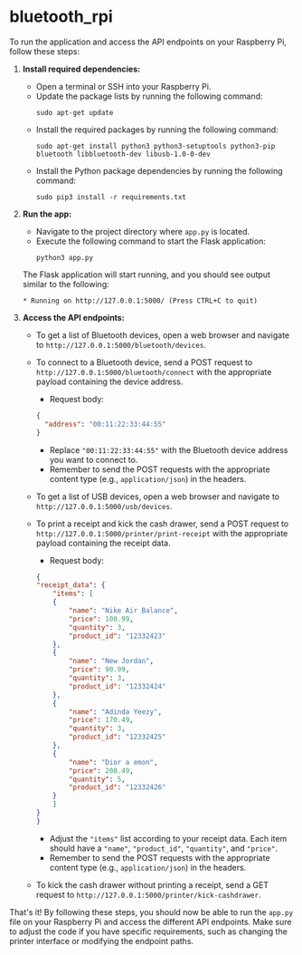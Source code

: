 # bluetooth_rpi
To run the application and access the API endpoints on your Raspberry Pi, follow these steps:

1. **Install required dependencies:**
   - Open a terminal or SSH into your Raspberry Pi.
   - Update the package lists by running the following command:
     ```
     sudo apt-get update
     ```
   - Install the required packages by running the following command:
     ```
     sudo apt-get install python3 python3-setuptools python3-pip bluetooth libbluetooth-dev libusb-1.0-0-dev
     ```
   - Install the Python package dependencies by running the following command:
     ```
     sudo pip3 install -r requirements.txt
     ```

2. **Run the app:**
   - Navigate to the project directory where `app.py` is located.
   - Execute the following command to start the Flask application:
     ```
     python3 app.py
     ```
   
   The Flask application will start running, and you should see output similar to the following:
   ```
   * Running on http://127.0.0.1:5000/ (Press CTRL+C to quit)
   ```

3. **Access the API endpoints:**
   - To get a list of Bluetooth devices, open a web browser and navigate to `http://127.0.0.1:5000/bluetooth/devices`.
   - To connect to a Bluetooth device, send a POST request to `http://127.0.0.1:5000/bluetooth/connect` with the appropriate payload containing the device address.
        - Request body:
     ```json
     {
       "address": "00:11:22:33:44:55"
     }
     ```
     - Replace `"00:11:22:33:44:55"` with the Bluetooth device address you want to connect to.
     - Remember to send the POST requests with the appropriate content type (e.g., `application/json`) in the headers.
   - To get a list of USB devices, open a web browser and navigate to `http://127.0.0.1:5000/usb/devices`.
   - To print a receipt and kick the cash drawer, send a POST request to `http://127.0.0.1:5000/printer/print-receipt` with the appropriate payload containing the receipt data.
        - Request body:

        ```json
        {
        "receipt_data": {
            "items": [
            {
                "name": "Nike Air Balance",
                "price": 100.99,
                "quantity": 3,
                "product_id": "12332423"
            },
            {
                "name": "New Jordan",
                "price": 90.99,
                "quantity": 3,
                "product_id": "12332424"
            },
            {
                "name": "Adinda Yeezy",
                "price": 170.49,
                "quantity": 3,
                "product_id": "12332425"
            },
            {
                "name": "Dior a emon",
                "price": 200.49,
                "quantity": 5,
                "product_id": "12332426"
            }
            ]
        }
        }
        ```
     - Adjust the `"items"` list according to your receipt data. Each item should have a `"name"`, `"product_id"`, `"quantity"`, and `"price"`.
     - Remember to send the POST requests with the appropriate content type (e.g., `application/json`) in the headers.
   - To kick the cash drawer without printing a receipt, send a GET request to `http://127.0.0.1:5000/printer/kick-cashdrawer`.

That's it! By following these steps, you should now be able to run the `app.py` file on your Raspberry Pi and access the different API endpoints. Make sure to adjust the code if you have specific requirements, such as changing the printer interface or modifying the endpoint paths.

